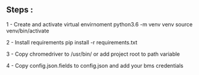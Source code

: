 ## Steps : 


1 - Create and activate virtual envirnoment
python3.6 -m venv venv
source venv/bin/activate

2 - Install requirements
pip install -r requirements.txt

3 - Copy chromedriver to /usr/bin/ or add project root to path variable

4 - Copy config.json.fields to config.json and add your bms credentials
